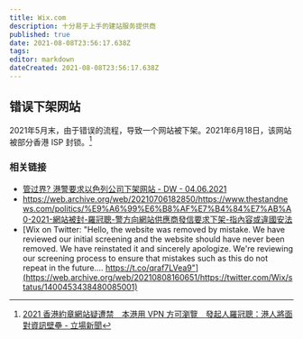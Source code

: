 ```yaml
---
title: Wix.com
description: 十分易于上手的建站服务提供商
published: true
date: 2021-08-08T23:56:17.638Z
tags:
editor: markdown
dateCreated: 2021-08-08T23:56:17.638Z
---
```


## 错误下架网站

2021年5月末，由于错误的流程，导致一个网站被下架。2021年6月18日，该网站被部分香港 ISP 封锁。[^hk_gfw21618]

[^hk_gfw21618]: [2021 香港約章網站疑遭禁　本港用 VPN 方可瀏覽　發起人羅冠聰：港人將面對資訊壁壘 - 立場新聞](https://web.archive.org/web/20210704131727/https://www.thestandnews.com/politics/2021-香港約章網站疑遭禁-用-vpn-方可瀏覽-發起人羅冠聰-港人將面對資訊壁壘)

### 相关链接

+ [管过界? 港警要求以色列公司下架网站 - DW - 04.06.2021](https://web.archive.org/web/20210808155728/https://www.dw.com/zh/管过界-港警要求以色列公司下架网站/a-57775066)
+ <https://web.archive.org/web/20210706182850/https://www.thestandnews.com/politics/%E9%A6%99%E6%B8%AF%E7%B4%84%E7%AB%A0-2021-網站被封-羅冠聰-警方向網站供應商發信要求下架-指內容或違國安法>
+ [Wix on Twitter: "Hello, the website was removed by mistake. We have reviewed our initial screening and the website should have never been removed. We have reinstated it and sincerely apologize. We're reviewing our screening process to ensure that mistakes such as this do not repeat in the future.… https://t.co/qraf7LVea9"](https://web.archive.org/web/20210808160651/https://twitter.com/Wix/status/1400453438480085001)
